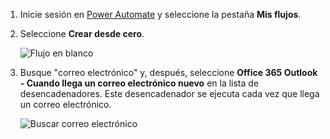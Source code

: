 1. Inicie sesión en [Power Automate](https://flow.microsoft.com) y seleccione la pestaña **Mis flujos**.
2. Seleccione **Crear desde cero**.
   
    ![Flujo en blanco](media/email-triggers/email-triggers-create-blank.png)
3. Busque "correo electrónico" y, después, seleccione **Office 365 Outlook - Cuando llega un correo electrónico nuevo** en la lista de desencadenadores. Este desencadenador se ejecuta cada vez que llega un correo electrónico.
   
    ![Buscar correo electrónico](media/email-triggers/email-triggers-1.png)

